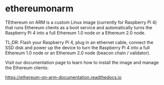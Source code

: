 # ethereumonarm
TEthereum on ARM is a custom Linux image (currently for Raspberry Pi 4) that runs Ethereum clients as a boot service and automatically turns the Raspberry Pi 4 into a full Ethereum 1.0 node or a Ethereum 2.0 node.

TL;DR: Flash your Raspberry Pi 4, plug in an ethernet cable, connect the SSD disk and power up the device to turn the Raspberry Pi 4 into a full Ethereum 1.0 node or an Ethereum 2.0 node (beacon chain / validator).

Visit our documentation page to learn how to install the image and manage the Ethereum clients:

https://ethereum-on-arm-documentation.readthedocs.io
